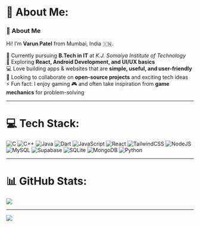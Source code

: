 # 💫 About Me:
### 👋 About Me  
Hi! I’m **Varun Patel** from Mumbai, India 🇮🇳.  

🔭 Currently pursuing **B.Tech in IT** at *K.J. Somaiya Institute of Technology*  
🌱 Exploring **React, Android Development, and UI/UX basics**  
💻 Love building apps & websites that are **simple, useful, and user-friendly**  
👯 Looking to collaborate on **open-source projects** and exciting tech ideas  
⚡ Fun fact: I enjoy gaming 🎮 and often take inspiration from **game mechanics** for problem-solving  

---

# 💻 Tech Stack:
![C](https://img.shields.io/badge/c-%2300599C.svg?style=plastic&logo=c&logoColor=white) 
![C++](https://img.shields.io/badge/c++-%2300599C.svg?style=plastic&logo=c%2B%2B&logoColor=white) 
![Java](https://img.shields.io/badge/java-%23ED8B00.svg?style=plastic&logo=openjdk&logoColor=white) 
![Dart](https://img.shields.io/badge/dart-%230175C2.svg?style=plastic&logo=dart&logoColor=white) 
![JavaScript](https://img.shields.io/badge/javascript-%23323330.svg?style=plastic&logo=javascript&logoColor=%23F7DF1E) 
![React](https://img.shields.io/badge/react-%2320232a.svg?style=plastic&logo=react&logoColor=%2361DAFB) 
![TailwindCSS](https://img.shields.io/badge/tailwindcss-%2338B2AC.svg?style=plastic&logo=tailwind-css&logoColor=white) 
![NodeJS](https://img.shields.io/badge/node.js-6DA55F?style=plastic&logo=node.js&logoColor=white) 
![MySQL](https://img.shields.io/badge/mysql-4479A1.svg?style=plastic&logo=mysql&logoColor=white) 
![Supabase](https://img.shields.io/badge/Supabase-3ECF8E?style=plastic&logo=supabase&logoColor=white) 
![SQLite](https://img.shields.io/badge/sqlite-%2307405e.svg?style=plastic&logo=sqlite&logoColor=white) 
![MongoDB](https://img.shields.io/badge/MongoDB-%234ea94b.svg?style=plastic&logo=mongodb&logoColor=white) 
![Python](https://img.shields.io/badge/python-3670A0?style=plastic&logo=python&logoColor=ffdd54)  

---

# 📊 GitHub Stats:
![](https://github-readme-stats.vercel.app/api/top-langs/?username=Varunpatel586&theme=dark&hide_border=false&include_all_commits=false&count_private=false&layout=compact)  

---

[![](https://visitcount.itsvg.in/api?id=Varunpatel586&icon=0&color=0)](https://visitcount.itsvg.in)

<!-- Proudly created with GPRM ( https://gprm.itsvg.in ) -->
